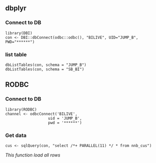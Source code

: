 
## dbplyr
### Connect to DB
```{}
library(DBI)
con <- DBI::dbConnect(odbc::odbc(), "BILIVE", UID="JUMP_B", PWD="******")
```

### list table
```{}
dbListTables(con, schema = "JUMP_B")
dbListTables(con, schema = "SB_BI")
```

## RODBC

### Connect to DB
```{}
library(RODBC)
channel <- odbcConnect('BILIVE',
                   uid = 'JUMP_B',
                   pwd = '******')
```

### Get data
```{}
cus <- sqlQuery(con, "select /*+ PARALLEL(11) */ * from nnb_cus") 
```
_This function load all rows_
